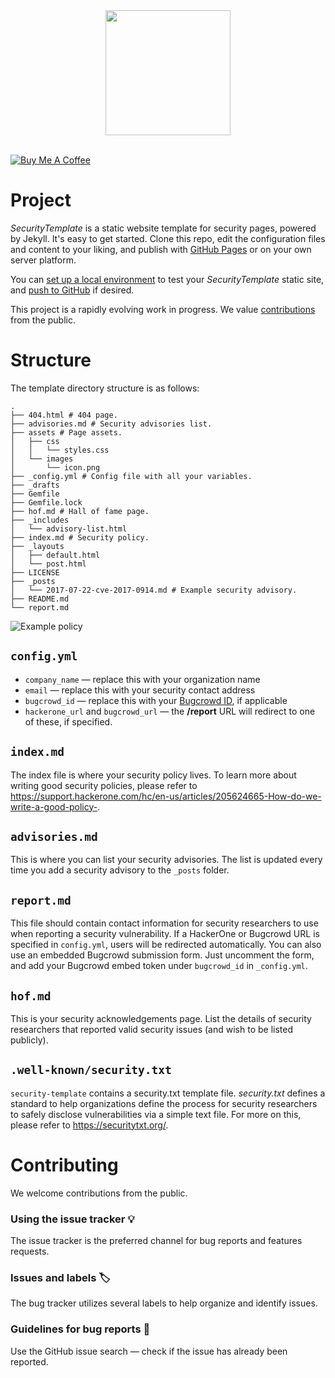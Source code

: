 <div align="center">
<img align="center" src="https://user-images.githubusercontent.com/4115778/32569683-b5075996-c4b9-11e7-8a60-7412bcd7356b.png" height="200"></img>
</div>
<div align="center">
<br/>
</div>

<a href="https://www.buymeacoffee.com/edoverflow" target="_blank"><img src="https://www.buymeacoffee.com/assets/img/custom_images/orange_img.png" alt="Buy Me A Coffee" style="height: auto !important;width: auto !important;" ></a>
  
# Project

_SecurityTemplate_ is a static website template for security pages, powered by Jekyll. It's easy to get started. Clone this repo, edit the configuration files and content to your liking, and publish with [GitHub Pages](https://pages.github.com) or on your own server platform.

You can [set up a local environment](https://help.github.com/articles/setting-up-your-github-pages-site-locally-with-jekyll/) to test your _SecurityTemplate_ static site, and [push to GitHub](https://help.github.com/articles/using-jekyll-as-a-static-site-generator-with-github-pages/) if desired.

This project is a rapidly evolving work in progress. We value [contributions](https://github.com/EdOverflow/security-template/blob/master/CONTRIBUTING.md) from the public.

# Structure

The template directory structure is as follows:

```
.
├── 404.html # 404 page.
├── advisories.md # Security advisories list.
├── assets # Page assets.
│   ├── css
│   │   └── styles.css
│   └── images
│       └── icon.png
├── _config.yml # Config file with all your variables.
├── _drafts
├── Gemfile
├── Gemfile.lock
├── hof.md # Hall of fame page.
├── _includes
│   └── advisory-list.html
├── index.md # Security policy.
├── _layouts
│   ├── default.html
│   └── post.html
├── LICENSE
├── _posts
│   └── 2017-07-22-cve-2017-0914.md # Example security advisory.
├── README.md
└── report.md
```

![Example policy](https://user-images.githubusercontent.com/4115778/32572136-9d388d50-c4c1-11e7-879c-0de12c411949.png)


## `config.yml`

* `company_name` &mdash; replace this with your organization name
* `email` &mdash; replace this with your security contact address
* `bugcrowd_id` &mdash; replace this with your [Bugcrowd ID](https://docs.bugcrowd.com/v1.0/docs/embedded-submission-form), if applicable
* `hackerone_url` and `bugcrowd_url` &mdash; the <b>/report</b> URL will redirect to one of these, if specified.

## `index.md`

The index file is where your security policy lives. To learn more about writing good security policies, please refer to https://support.hackerone.com/hc/en-us/articles/205624665-How-do-we-write-a-good-policy-.

## `advisories.md`

This is where you can list your security advisories. The list is updated every time you add a security advisory to the `_posts` folder.

## `report.md`

This file should contain contact information for security researchers to use when reporting a security vulnerability. If a HackerOne or Bugcrowd URL is specified in `config.yml`, users will be redirected automatically. You can also use an embedded Bugcrowd submission form. Just uncomment the form, and add your Bugcrowd embed token under `bugcrowd_id` in `_config.yml`.

## `hof.md`

This is your security acknowledgements page. List the details of security researchers that reported valid security issues (and wish to be listed publicly).

## `.well-known/security.txt`

`security-template` contains a security.txt template file. _security.txt_ defines a standard to help organizations define the process for security researchers to safely disclose vulnerabilities via a simple text file. For more on this, please refer to https://securitytxt.org/.

# Contributing

We welcome contributions from the public.

### Using the issue tracker 💡

The issue tracker is the preferred channel for bug reports and features requests.

### Issues and labels 🏷

The bug tracker utilizes several labels to help organize and identify issues.

### Guidelines for bug reports 🐛

Use the GitHub issue search — check if the issue has already been reported.
